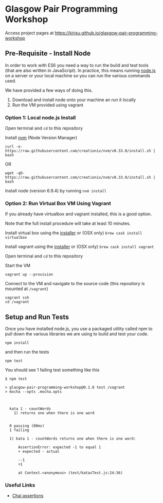# Glasgow Pair Programming Workshop

Access project pages at https://kirisu.github.io/glasgow-pair-programming-workshop

## Pre-Requisite - Install Node

In order to work with ES6 you need a way to run the build and test tools (that
are also written in JavaScript).  In practice, this means running [node.js](https://nodejs.org/en/) on a server or your local machine so you can run the various
commands used.

We have provided a few ways of doing this.  

1. Download and install node onto your machine an run it locally
2. Run the VM provided using vagrant

### Option 1: Local node.js Install

Open terminal and ```cd``` to this repository

Install [nvm](https://github.com/creationix/nvm) (Node Version Manager)
```shell
curl -o- https://raw.githubusercontent.com/creationix/nvm/v0.33.0/install.sh | bash
```
OR
```shell
wget -qO- https://raw.githubusercontent.com/creationix/nvm/v0.33.0/install.sh | bash
```

Install node (version 6.9.4) by running ```nvm install```

### Option 2: Run Virtual Box VM Using Vagrant

If you already have virtualbox and vagrant installed, this is a good option.  

Note that the full install procedure will take at least 10 minutes.

Install virtual box using the [installer](https://www.virtualbox.org/wiki/Downloads) or (OSX only) ```brew cask install virtualbox```

Install vagrant using the [installer](https://www.vagrantup.com/downloads.html) or (OSX only) ```brew cask install vagrant```

Open terminal and ```cd``` to this repository

Start the VM
```shell
vagrant up --provision
```
Connect to the VM and navigate to the source code (this repository is mounted at ```/vagrant```)
```shell
vagrant ssh
cd /vagrant
```

## Setup and Run Tests

Once you have installed node.js, you use a packaged utility called npm to pull down the various libraries we are using to build and test your code.
```
npm install
```
and then run the tests
```
npm test
```
You should see 1 failing test something like this
```
$ npm test

> glasgow-pair-programming-workshop@0.1.0 test /vagrant
> mocha --opts .mocha.opts



  kata 1 - countWords
    1) returns one when there is one word


  0 passing (80ms)
  1 failing

  1) kata 1 - countWords returns one when there is one word:

      AssertionError: expected -1 to equal 1
      + expected - actual

      --1
      +1

      at Context.<anonymous> (test/katasTest.js:24:36)
```

### Useful Links
* [Chai assertions](http://chaijs.com/api/bdd/)
